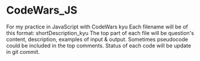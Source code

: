 # CodeWars_JS
For my practice in JavaScript with CodeWars kyu
Each filename will be of this format: shortDescription_kyu
The top part of each file will be question's content, description, examples of input & output. 
Sometimes pseudocode could be included in the top comments.
Status of each code will be update in git commit.
